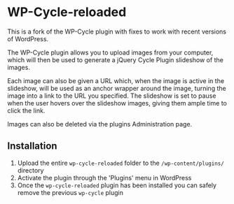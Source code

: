 # WP-Cycle-reloaded

This is a fork of the WP-Cycle plugin with fixes to work with recent versions of WordPress.

The WP-Cycle plugin allows you to upload images from your computer, which will then be used to generate a jQuery Cycle Plugin slideshow of the images.

Each image can also be given a URL which, when the image is active in the slideshow, will be used as an anchor wrapper around the image, turning the image into a link to the URL you specified.  The slideshow is set to pause when the user hovers over the slideshow images, giving them ample time to click the link.

Images can also be deleted via the plugins Administration page.

## Installation

1. Upload the entire `wp-cycle-reloaded` folder to the `/wp-content/plugins/` directory
2. Activate the plugin through the 'Plugins' menu in WordPress
3. Once the `wp-cycle-reloaded` plugin has been installed you can safely remove the previous `wp-cycle` plugin
